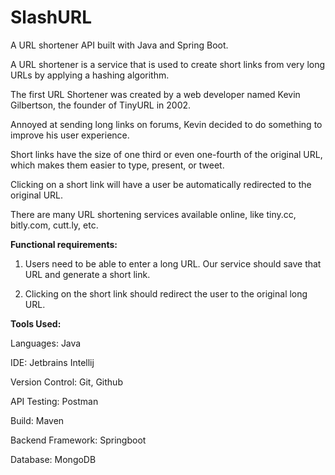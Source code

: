 # SlashURL

A URL shortener API built with Java and Spring Boot.

A URL shortener is a service that is used to create short links from very long URLs by applying a hashing algorithm.

The first URL Shortener was created by a web developer named Kevin Gilbertson, the founder of TinyURL in 2002. 

Annoyed at sending long links on forums, Kevin decided to do something to improve his user experience.

Short links have the size of one third or even one-fourth of the original URL, which makes them easier to type, present, or tweet. 

Clicking on a short link will have a user be automatically redirected to the original URL.

There are many URL shortening services available online, like tiny.cc, bitly.com, cutt.ly, etc.

**Functional requirements:**

1. Users need to be able to enter a long URL. Our service should save that URL and generate a short link.

2. Clicking on the short link should redirect the user to the original long URL.

**Tools Used:**

Languages: Java

IDE: Jetbrains Intellij

Version Control: Git, Github

API Testing: Postman

Build: Maven

Backend Framework: Springboot

Database: MongoDB

